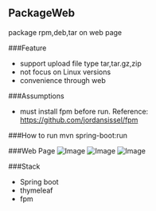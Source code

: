 ## PackageWeb
package rpm,deb,tar on web page

###Feature
- support upload file type tar,tar.gz,zip
- not focus on Linux versions
- convenience through web

###Assumptions
- must install fpm before run. Reference: https://github.com/jordansissel/fpm

###How to run
mvn spring-boot:run

###Web Page
![Image](../master/screenshots/packageweb1.png?raw=true)
![Image](../master/screenshots/packageweb2.png?raw=true)
![Image](../master/screenshots/filedownload.png?raw=true)

###Stack
- Spring boot
- thymeleaf
- fpm




